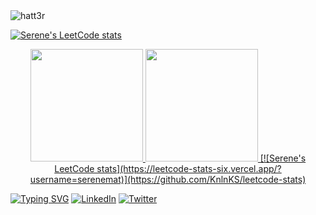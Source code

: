 <img src="https://komarev.com/ghpvc/?username=hatt3r&color=yellow&style=flat-square" alt="hatt3r" />

<!-- Banner --> 
[![Serene's LeetCode stats](https://leetcode-stats-six.vercel.app/?username=serenemat)](https://github.com/KnlnKS/leetcode-stats)
<!-- Stats -->
<div align="center">
  <a href="https://github.com/hatt3r">
  <img height="180em" src="https://github-readme-stats.vercel.app/api?username=hatt3r&&show_icons=true&title_color=ffffff&icon_color=ffdc40&text_color=ffffff&bg_color=151515" />
  <img height="180em" src="https://github-readme-stats.vercel.app/api/top-langs/?username=hatt3r&theme=buefy&layout=compact&title_color=ffffff&bg_color=151515&text_color=FFFEFE" />
  [![Serene's LeetCode stats](https://leetcode-stats-six.vercel.app/?username=serenemat)](https://github.com/KnlnKS/leetcode-stats)
<!-- Stats -->
  </a>
</div>
 

<!-- Typing and Social -->
<p align="center">
 
 [![Typing SVG](https://readme-typing-svg.herokuapp.com/?lines=Application+Developement;Web+Development%2Fdesign;CTF+Enthusiast;Machine+Learning+<3&width=500&height=50&color=ffdc40&center=true)](https://github.com/hatt3r)
  <a href="https://www.linkedin.com/in/andreas-karabetian"><img alt="LinkedIn" title="LinkedIn" src="https://img.shields.io/badge/-LinkedIn-blue?style=for-the-badge&logo=Linkedin&logoColor=white"/></a>
  <a href="https://twitter.com/adreaskar"><img alt="Twitter" title="Twitter" src="https://img.shields.io/badge/-Twitter-1DA1F2?style=for-the-badge&logo=twitter&logoColor=white"/></a>
  <!--<a href="https://ko-fi.com/adreaskar"><img alt="Ko-fi" title="Buy me a coffee" src="https://img.shields.io/badge/-Support-FF5E5B?style=for-the-badge&logo=ko-fi&logoColor=white"/></a>-->
  
</p>
